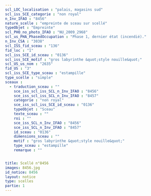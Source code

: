 ```yaml
---
scl_LOC_localisation : "palais, magasins sud"
scl_iss_SCE_categorie : "non royal"
n_Inv_IFAO : "8456"
nature_scelle : "empreinte de sceau sur scellé"
typeObjet : "Empreinte"
scl_PHO_no_photo_IFAO : "NU_2009_2968"
scl_us_PHA_PhasedOccupation : "Phase 1, dernier état (incendié)."
n_Inv_CSA : "3038"
scl_ISS_fid_sceau : "136"
fid_loc : "1"
scl_iss_SCE_id_sceau : "0136"
scl_iss_SCE_motif : "gros labyrinthe &quot;style nouille&quot;"
scl_US_us_nom : "2635"
fid_US : "3"
scl_iss_SCE_type_sceau : "estampille"
type_scelle : "simple"
sceaux :
  - traduction_sceau : ""
    sce_iss_scl_iss_SCL_n_Inv_IFAO : "8456"
    sce_iss_scl_iss_SCL_n_Inv_IFAO : "8457"
    categorie : "non royal"
    sce_iss_scl_iss_SCE_id_sceau : "0136"
    typeObjet : "Sceau"
    texte_sceau : ""
    roi : ""
    sce_iss_SCL_n_Inv_IFAO : "8456"
    sce_iss_SCL_n_Inv_IFAO : "8457"
    id_sceau : "0136"
    dimensions_sceau : ""
    motif : "gros labyrinthe &quot;style nouille&quot;"
    type_sceau : "estampille"
    remarque : ""


title: Scellé n°8456
images: 8456.jpg
id_notice: 8456
layout: notice
type: scelles
partie: 1
---
```

